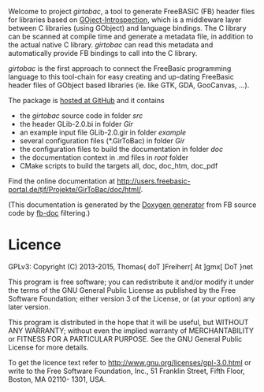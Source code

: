 Welcome to project *girtobac*, a tool to generate FreeBASIC (FB)
header files for libraries based on
[GOject-Introspection](https://wiki.gnome.org/GObjectIntrospection/),
which is a middleware layer between C libraries (using GObject) and
language bindings. The C library can be scanned at compile time and
generate a metadata file, in addition to the actual native C library.
*girtobac* can read this metadata and automatically provide FB
bindings to call into the C library.

*girtobac* is the first approach to connect the FreeBasic
programming language to this tool-chain for easy creating and up-dating
FreeBasic header files of GObject based libraries (ie. like GTK, GDA,
GooCanvas, ...).

The package is [hosted at GitHub](https://github.com/DTJF/girtobac) and it contains

- the *girtobac* source code in folder *src*
- the header GLib-2.0.bi in folder *Gir*
- an example input file GLib-2.0.gir in folder *example*
- several configuration files (*.GirToBac) in folder *Gir*
- the configuration files to build the documentation in folder *doc*
- the documentation context in .md files in *root* folder
- CMake scripts to build the targets all, doc, doc_htm, doc_pdf

Find the online documentation at
http://users.freebasic-portal.de/tjf/Projekte/GirToBac/doc/html/.

(This documentation is generated by the [Doxygen
generator](http://www.doxygen.org/) from FB source code by
[fb-doc](http://github.com/DTJF/fb-doc)
filtering.)


Licence
=======

GPLv3: Copyright (C) 2013-2015, Thomas{ doT ]Freiherr[ At ]gmx[ DoT }net

This program is free software; you can redistribute it and/or modify
it under the terms of the GNU General Public License as published by
the Free Software Foundation; either version 3 of the License, or (at
your option) any later version.

This program is distributed in the hope that it will be useful, but
WITHOUT ANY WARRANTY; without even the implied warranty of
MERCHANTABILITY or FITNESS FOR A PARTICULAR PURPOSE. See the GNU
General Public License for more details.

To get the licence text refer to
http://www.gnu.org/licenses/gpl-3.0.html or write to the Free
Software Foundation, Inc., 51 Franklin Street, Fifth Floor, Boston,
MA 02110- 1301, USA.

